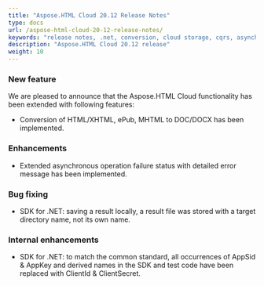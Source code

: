 ```yaml
---
title: "Aspose.HTML Cloud 20.12 Release Notes"
type: docs
url: /aspose-html-cloud-20-12-release-notes/
keywords: "release notes, .net, conversion, cloud storage, cqrs, asynchronous conversion, html to doc conversion"
description: "Aspose.HTML Cloud 20.12 release"
weight: 10
---
```


### New feature

We are pleased to announce that the Aspose.HTML Cloud functionality has been extended with following features:

- Conversion of HTML/XHTML, ePub, MHTML to DOC/DOCX has been implemented.

### Enhancements

- Extended asynchronous operation failure status with detailed error message has been implemented.

### Bug fixing

- SDK for .NET: saving a result locally, a result file was stored with a target directory name, not its own name.

### Internal enhancements

- SDK for .NET: to match the common standard, all occurrences of AppSid & AppKey and derived names in the SDK and test code have been replaced with ClientId & ClientSecret.




